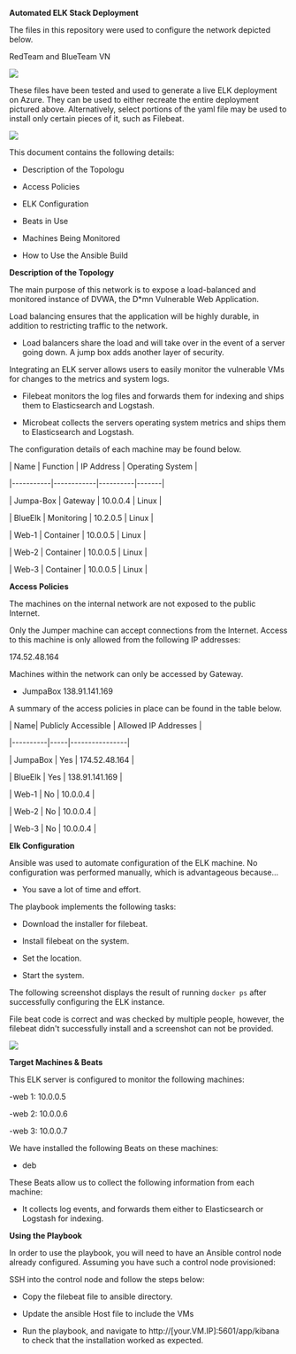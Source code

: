 **Automated ELK Stack Deployment**

The files in this repository were used to configure the network depicted below.

RedTeam and BlueTeam VN

![](RackMultipart20201227-4-19so0hj_html_6d5ad323cca8ceb4.png)

These files have been tested and used to generate a live ELK deployment on Azure. They can be used to either recreate the entire deployment pictured above. Alternatively, select portions of the yaml file may be used to install only certain pieces of it, such as Filebeat.

![](RackMultipart20201227-4-19so0hj_html_73fcfb1105fc4675.png)

This document contains the following details:

- Description of the Topologu

- Access Policies

- ELK Configuration

- Beats in Use

- Machines Being Monitored

- How to Use the Ansible Build


**Description of the Topology**

The main purpose of this network is to expose a load-balanced and monitored instance of DVWA, the D\*mn Vulnerable Web Application.

Load balancing ensures that the application will be highly durable, in addition to restricting traffic to the network.

- Load balancers share the load and will take over in the event of a server going down. A jump box adds another layer of security.

Integrating an ELK server allows users to easily monitor the vulnerable VMs for changes to the metrics and system logs.

- Filebeat monitors the log files and forwards them for indexing and ships them to Elasticsearch and Logstash.

- Microbeat collects the servers operating system metrics and ships them to Elasticsearch and Logstash.

The configuration details of each machine may be found below.

| Name | Function | IP Address | Operating System |

|-----------|------------|----------|-------|

| Jumpa-Box | Gateway    | 10.0.0.4 | Linux |

| BlueElk   | Monitoring | 10.2.0.5 | Linux |

| Web-1     | Container  | 10.0.0.5 | Linux |

| Web-2     | Container  | 10.0.0.5 | Linux |

| Web-3     | Container  | 10.0.0.5 | Linux |

**Access Policies**

The machines on the internal network are not exposed to the public Internet.

Only the Jumper machine can accept connections from the Internet. Access to this machine is only allowed from the following IP addresses:

174.52.48.164

Machines within the network can only be accessed by Gateway.

- JumpaBox 138.91.141.169

A summary of the access policies in place can be found in the table below.

| Name| Publicly Accessible | Allowed IP Addresses |

|----------|-----|----------------|

| JumpaBox | Yes | 174.52.48.164  |

| BlueElk  | Yes | 138.91.141.169 |

| Web-1    | No  | 10.0.0.4       |

| Web-2    | No  | 10.0.0.4       |

| Web-3    | No  | 10.0.0.4       |
  
**Elk Configuration**

Ansible was used to automate configuration of the ELK machine. No configuration was performed manually, which is advantageous because...

- You save a lot of time and effort.

The playbook implements the following tasks:

- Download the installer for filebeat.

- Install filebeat on the system.

- Set the location.

- Start the system.

The following screenshot displays the result of running `docker ps` after successfully configuring the ELK instance.

File beat code is correct and was checked by multiple people, however, the filebeat didn&#39;t successfully install and a screenshot can not be provided.

![](RackMultipart20201227-4-19so0hj_html_317918d22a5a9f73.png)

**Target Machines & Beats**

This ELK server is configured to monitor the following machines:

-web 1: 10.0.0.5

-web 2: 10.0.0.6

-web 3: 10.0.0.7

We have installed the following Beats on these machines:

- deb

These Beats allow us to collect the following information from each machine:

-  It collects log events, and forwards them either to Elasticsearch or Logstash for indexing.

**Using the Playbook**

In order to use the playbook, you will need to have an Ansible control node already configured. Assuming you have such a control node provisioned:

SSH into the control node and follow the steps below:

- Copy the filebeat file to ansible directory.

- Update the ansible Host file to include the VMs

- Run the playbook, and navigate to http://[your.VM.IP]:5601/app/kibana to check that the installation worked as expected.